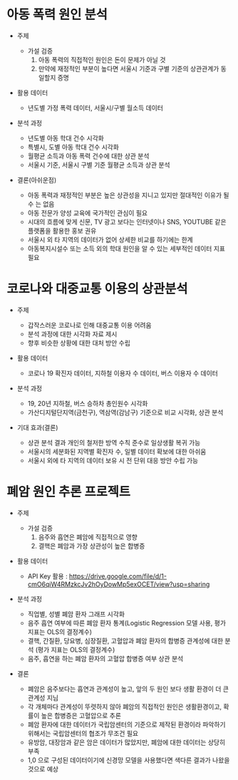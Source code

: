 # 아동 폭력 원인 분석
- 주제
  - 가설 검증
    1. 아동 폭력의 직접적인 원인은 돈이 문제가 아닐 것
    2. 만약에 재정적인 부분이 높다면 서울시 기준과 구별 기준의 상관관계가 동일할지 증명    

- 활용 데이터
  - 년도별 가정 폭력 데이터, 서울시/구별 월소득 데이터      

- 분석 과정
  - 년도별 아동 학대 건수 시각화
  - 특별시, 도별 아동 학대 건수 시각화
  - 월평균 소득과 아동 폭력 건수에 대한 상관 분석
  - 서울시 기준, 서울시 구별 기준 월평균 소득과 상관 분석 

- 결론(아쉬운점)
  - 아동 폭력과 재정적인 부분은 높은 상관성을 지니고 있지만 절대적인 이유가 될 수 는 없음
  - 아동 전문가 양성 교육에 국가적인 관심이 필요
  - 시대의 흐름에 맞게 신문, TV 광고 보다는 인터넷이나 SNS, YOUTUBE 같은 플랫폼을 활용한 홍보 권유
  - 서울시 외 타 지역의 데이터가 없어 상세한 비교를 하기에는 한계
  - 아동복지시설수 또는 소득 외의 학대 원인을 알 수 있는 세부적인 데이터 지표 필요




# 코로나와 대중교통 이용의 상관분석
- 주제 
  - 갑작스러운 코로나로 인해 대중교통 이용 어려움
  - 분석 과정에 대한 시각화 자료 제시
  - 향후 비슷한 상황에 대한 대처 방안 수립

- 활용 데이터 
  - 코로나 19 확진자 데이터, 지하철 이용자 수 데이터, 버스 이용자 수 데이터

- 분석 과정 
  - 19, 20년 지하철, 버스 승하차 총인원수 시각화
  - 가산디지털단지역(금천구), 역삼역(감남구) 기준으로 비교 시각화, 상관 분석

- 기대 효과(결론)
  - 상관 분석 결과 개인의 철저한 방역 수칙 준수로 일상생활 복귀 가능
  - 서울시의 세분화된 지역별 확진자 수, 일별 데이터 확보에 대한 아쉬움
  - 서울시 외에 타 지역의 데이터 보유 시 전 단위 대응 방안 수립 가능




# 폐암 원인 추론 프로젝트
- 주제
  - 가설 검증
     1. 음주와 흡연은 폐암에 직접적으로 영향
     2. 결핵은 폐암과 가장 상관성이 높은 합병증

- 활용 데이터 
  - API Key 활용 : https://drive.google.com/file/d/1-cmO6qiW4RMzkcJv2hOyDowMp5exOCET/view?usp=sharing
 
- 분석 과정
  - 직업별, 성별 폐암 환자 그래프 시각화
  - 음주 흡연 여부에 따른 폐암 환자 통계(Logistic Regression 모델 사용, 평가 지표는 OLS의 결정계수)
  - 결핵, 간질환, 당요병, 심장질환, 고혈압과 폐암 환자의 합병증 관계성에 대한 분석 (평가 지표는 OLS의 결정계수) 
  - 음주, 흡연을 하는 폐암 환자의 고혈압 합병증 여부 상관 분석

- 결론
  - 폐암은 음주보다는 흡연과 관계성이 높고, 앞의 두 원인 보다 생활 환경이 더 큰 관계성 지님
  - 각 개체마다 관계성이 뚜렷하지 않아 폐암의 직접적인 원인은 생활환경이고, 확률이 높은 합병증은 고혈압으로 추론
  - 폐암 환자에 대한 데이터가 국립암센터의 기준으로 제작된 환경이라 파악하기 위해서는 국립암센터의 협조가 무조건 필요 
  - 유방암, 대장암과 같은 암은 데이터가 많았지만, 폐암에 대한 데이터는 상당히 부족
  - 1,0 으로 구성된 데이터이기에 신경망 모델을 사용했다면 색다른 결과가 나왔을 것으로 예상


